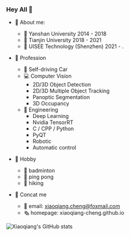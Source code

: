 ### Hey All 👋

- 💬 About me:
  - 🏫 Yanshan University         2014 - 2018
  - 🏫 Tianjin University         2018 - 2021
  - 🏢 UISEE Technology (Shenzhen) 2021 - .

- 🔭 Profession
  - 🚗 Self-driving Car
  - 💻 Computer Vision
    - 2D/3D Object Detection
    - 2D/3D Multiple Object Tracking
    - Panoptic Segmentation
    - 3D Occupancy
  - 📶 Engineering
    - Deep Learning
    - Nvidia TensorRT
    - C / CPP / Python
    - PyQT
    - Robotic
    - Automatic control

- 🙂 Hobby
  - 🏸 badminton
  - 🏓 ping pong
  - 🚶 hiking

- 📲 Concat me
  - 📧 email: xiaoqiang.cheng@foxmail.com
  - 🗞️ homepage: xiaoqiang-cheng.github.io

![Xiaoqiang's GitHub stats](https://github-readme-stats.vercel.app/api?username=xiaoqiang-cheng&count_private=true&show_icons=true)
